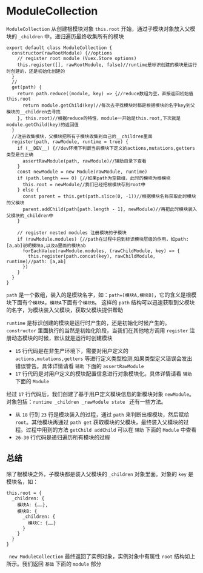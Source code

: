 # ModuleCollection
`ModuleCollection` 从创建根模块对象 `this.root` 开始，通过子模块对象放入父模块的 `_children` 中。递归遍历最终收集所有的模块

```js{4,13,15,17}
export default class ModuleCollection {
  constructor(rawRootModule) {//options
    // register root module (Vuex.Store options)
    this.register([], rawRootModule, false)//runtime是标识创建的模块是运行时创建的，还是初始化创建的
  }
  //
  get(path) {
    return path.reduce((module, key) => {//reduce数组为空，直接返回初始值 this.root
      return module.getChild(key)//每次去寻找模块时都是根据模块的名字key到父模块的__children去寻找
    }, this.root)//根据reduce的特性，module一开始是this.root,下次就是module.getChild(key)的返回值
  }
  //注册收集模块，父模块把所有子模块收集到自己的__children里面
  register(path, rawModule, runtime = true) {
    if (__DEV__) {//dev环境下判断当前模块下定义的actions,mutations,getters类型是否正确
      assertRawModule(path, rawModule)//辅助目录下查看
    }
    const newModule = new Module(rawModule, runtime)
    if (path.length === 0) {//如果path为空数组，此时的模块为根模块
      this.root = newModule//我们已经把根模块存到root中
    } else {
      const parent = this.get(path.slice(0, -1))//根据模块名称获取此时模块的父模块
      parent.addChild(path[path.length - 1], newModule)//再把此时模块装入父模块的_children中
    }

    // register nested modules 注册模块的子模块
    if (rawModule.modules) {//path在过程中启到标识模块层级的作用，如path: [a,ab]说明模块a,以及a里面的模块ab
      forEachValue(rawModule.modules, (rawChildModule, key) => {
        this.register(path.concat(key), rawChildModule, runtime)//path: [a,ab]
      })
    }
  }
}
```
`path` 是一个数组，装入的是模块名字，如：`path=[模块A,模块B]`，它的含义是根模块下面有个`模块A`，`模块A`下面有个`模块B`。 这样的 `path` 结构可以迅速获取到父模块的名字，为模块装入父模块，获取父模块提供帮助

`runtime` 是标识创建的模块是运行时产生的，还是初始化时候产生的。`constructor` 里面执行的当然是初始化阶段，当我们在其他地方调用 `register` 注册动态模块的时候，默认就是运行时创建模块

+ `15` 行代码是在非生产环境下，需要对用户定义的 `actions,mutations,getters` 等进行定义类型检测,如果类型定义错误会发出错误警告。具体详情请看 `辅助` 下面的 `assertRawModule`
+ `17` 行代码是对用户定义的模块配置信息进行对象模块化。具体详情请看 `辅助` 下面的 `Module`

经过 `17` 行代码后，我们创建了基于用户定义模块信息的新模块对象 `newModule`。对象包括：`runtime _children _rawModule state ` 还有一些方法。
+ 从 `18` 行到 `23` 行是模块装入的过程，通过 `path` 来判断出根模块，然后赋给 `root`。其他模块再通过 `path get` 获取模块的父模块，最终装入父模块的过程。过程中用到的方法 `getChild addChild` 可以在 `辅助` 下面的 `Module` 中查看
+ `26-30` 行代码是递归遍历所有模块的过程

## 总结
除了根模块之外，子模块都是装入父模块的 `_children` 对象里面。对象的 `key` 是模块名，如：
```js{6}
this.root = {
  _children: {
    模块A: {……},
    模块B: {
      _children: {
        模块C: {……}
      }
    }
  }
}
```
` new ModuleCollection` 最终返回了实例对象，实例对象中有属性 `root` 结构如上所示。我们返回 `基础` 下面的 `module` 部分